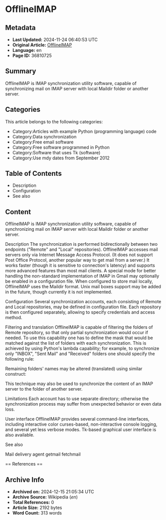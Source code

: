 # OfflineIMAP

## Metadata
- **Last Updated:** 2024-11-24 06:40:53 UTC
- **Original Article:** [OfflineIMAP](https://en.wikipedia.org/wiki/OfflineIMAP)
- **Language:** en
- **Page ID:** 36810725

## Summary
OfflineIMAP is  IMAP synchronization utility software, capable of synchronizing mail on IMAP server with local Maildir folder or another server.

## Categories
This article belongs to the following categories:

- Category:Articles with example Python (programming language) code
- Category:Data synchronization
- Category:Free email software
- Category:Free software programmed in Python
- Category:Software that uses Tk (software)
- Category:Use mdy dates from September 2012

## Table of Contents

- Description
- Configuration
- See also

## Content

OfflineIMAP is  IMAP synchronization utility software, capable of synchronizing mail on IMAP server with local Maildir folder or another server.

Description
The synchronization is performed bidirectionally between two endpoints ("Remote" and "Local" repositories).
OfflineIMAP accesses mail servers only via Internet Message Access Protocol. (It does not support Post Office Protocol, another popular way to get mail from a server.) It works faster (though it is sensitive to connection's latency) and supports more advanced features than most mail clients. A special mode for better handling the non-standard implementation of IMAP in Gmail may optionally be enabled in a configuration file.
When configured to store mail locally, OfflineIMAP uses the Maildir format. Unix mail boxes support may be added in the future, though currently it is not implemented.

Configuration
Several synchronization accounts, each consisting of Remote and Local repositories, may be defined in configuration file. Each repository is then configured separately, allowing to specify credentials and access method.

Filtering and translation
OfflineIMAP is capable of filtering the folders of Remote repository, so that only partial synchronization would occur if needed. To use this capability one has to define the mask that would be matched against the list of folders with each synchronization. This is achieved by using Python's lambda capability; for example, to synchronize only "INBOX", "Sent Mail" and "Received" folders one should specify the following rule:

Remaining folders' names may be altered (translated) using similar construct:

This technique may also be used to synchronize the content of an IMAP server to the folder of another server.

Limitations
Each account has to use separate directory; otherwise the synchronization process may suffer from unexpected behavior or even data loss.

User interface
OfflineIMAP provides several command-line interfaces, including interactive color curses-based, non-interactive console logging, and several yet less verbose modes. Tk-based graphical user interface is also available.

See also

Mail delivery agent
getmail
fetchmail


== References ==

## Archive Info
- **Archived on:** 2024-12-15 21:05:34 UTC
- **Archive Source:** Wikipedia (_en_)
- **Total References:** 0
- **Article Size:** 2192 bytes
- **Word Count:** 313 words
